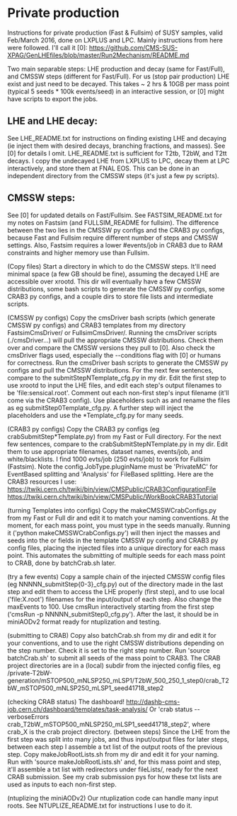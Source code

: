 # Private production
Instructions for private production (Fast & Fullsim) of SUSY samples, valid Feb/March 2016, done on LXPLUS and LPC.
Mainly instructions from here were followed. I'll call it [0]:
https://github.com/CMS-SUS-XPAG/GenLHEfiles/blob/master/Run2Mechanism/README.md

Two main separable steps: LHE production and decay (same for Fast/Full), and CMSSW steps (different for Fast/Full). For us (stop pair production) LHE exist and just need to be decayed. This takes ~ 2 hrs & 10GB per mass point (typical 5 seeds * 100k events/seed) in an interactive session, or [0] might have scripts to export the jobs.

## LHE and LHE decay:
See LHE_README.txt for instructions on finding existing LHE and decaying (ie inject them with desired decays, branching fractions, and masses). See [0] for details I omit. LHE_README.txt is sufficient for T2tb, T2bW, and T2tt decays. I copy the undecayed LHE from LXPLUS to LPC, decay them at LPC interactively, and store them at FNAL EOS. This can be done in an independent directory from the CMSSW steps (it's just a few py scripts).

## CMSSW steps:
See [0] for updated details on Fast/Fullsim. See FASTSIM_README.txt for my notes on Fastsim (and FULLSIM_README for fullsim). The difference between the two lies in the CMSSW py configs and the CRAB3 py configs, because Fast and Fullsim require different number of steps and CMSSW settings. Also, Fastsim requires a lower #events/job in CRAB3 due to RAM constraints and higher memory use than Fullsim.

(Copy files) Start a directory in which to do the CMSSW steps. It'll need minimal space (a few GB should be fine), assuming the decayed LHE are accessible over xrootd. This dir will eventually have a few CMSSW distributions, some bash scripts to generate the CMSSW py configs, some CRAB3 py configs, and a couple dirs to store file lists and intermediate scripts.

(CMSSW py configs) Copy the cmsDriver bash scripts (which generate CMSSW py configs) and CRAB3 templates from my directory FastsimCmsDriver/ or FullsimCmsDriver/. Running the cmsDriver scripts (./cmsDriver...) will pull the appropriate CMSSW distributions. Check them over and compare the CMSSW versions they pull to [0]. Also check the cmsDriver flags used, especially the --conditions flag with [0] or humans for correctness. Run the cmsDriver bash scripts to generate the CMSSW py configs and pull the CMSSW distributions. For the next few sentences, compare to the submitStepNTemplate_cfg.py in my dir. Edit the first step to use xrootd to input the LHE files, and edit each step's output filenames to be 'file:sensical.root'. Comment out each non-first step's input filename (it'll come via the CRAB3 config). Use placeholders such as <mSTOP> and rename the files as eg submitStep0Template_cfg.py. A further step will inject the placeholders and use the *Template_cfg.py for many seeds.

(CRAB3 py configs) Copy the CRAB3 py configs (eg crabSubmitStep*Template.py) from my Fast or Full directory. For the next few sentences, compare to the crabSubmitStepNTemplate.py in my dir. Edit them to use appropriate filenames, dataset names, events/job, and white/blacklists. I find 1000 evts/job (250 evts/job) to work for Fullsim (Fastsim). Note the config.JobType.pluginName must be 'PrivateMC' for EventBased splitting and 'Analysis' for FileBased splitting. Here are the CRAB3 resources I use:
https://twiki.cern.ch/twiki/bin/view/CMSPublic/CRAB3ConfigurationFile
https://twiki.cern.ch/twiki/bin/view/CMSPublic/WorkBookCRAB3Tutorial

(turning Templates into configs) Copy the makeCMSSWCrabConfigs.py from my Fast or Full dir and edit it to match your naming conventions. At the moment, for each mass point, you must type in the seeds manually. Running it ('python makeCMSSWCrabConfigs.py')  will then inject the masses and seeds into the <mSTOP> or <seed> fields in the template CMSSW py config and CRAB3 py config files, placing the injected files into a unique directory for each mass point. This automates the submitting of multiple seeds for each mass point to CRAB, done by batchCrab.sh later. 

(try a few events) Copy a sample chain of the injected CMSSW config files (eg NNNNN_submitStep{0-3}_cfg.py) out of the directory made in the last step and edit them to access the LHE properly (first step), and to use local ('file:X.root') filenames for the input/output of each step. Also change the maxEvents to 100. Use cmsRun interactively starting from the first step ('cmsRun -p NNNNN_submitStep0_cfg.py'). After the last, it should be in miniAODv2 format ready for ntuplization and testing. 

(submitting to CRAB) Copy also batchCrab.sh from my dir and edit it for your conventions, and to use the right CMSSW distributions depending on the step number. Check it is set to the right step number. Run 'source batchCrab.sh' to submit all seeds of the mass point to CRAB3. The CRAB project directories are in a (local) subdir from the injected config files, eg
/private-T2bW-generation/mSTOP500_mNLSP250_mLSP1/T2bW_500_250_1_step0/crab_T2bW_mSTOP500_mNLSP250_mLSP1_seed41718_step2

(checking CRAB status)
The dashboard!
http://dashb-cms-job.cern.ch/dashboard/templates/task-analysis/
Or 'crab status --verboseErrors crab_T2bW_mSTOP500_mNLSP250_mLSP1_seed41718_step2', where crab_X is the crab project directory. 
(between steps) Since the LHE from the first step was split into many jobs, and thus input/output files for later steps, between each step I assemble a txt list of the output roots of the previous step. Copy makeJobRootLists.sh from my dir and edit it for your naming. Run with 'source makeJobRootLists.sh' and, for this mass point and step, it'll assemble a txt list with redirectors under fileLists/, ready for the next CRAB submission. See my crab submission pys for how these txt lists are used as inputs to each non-first step. 

(ntuplizing the miniAODv2) Our ntuplization code can handle many input roots. See NTUPLIZE_README.txt for instructions I use to do it.
